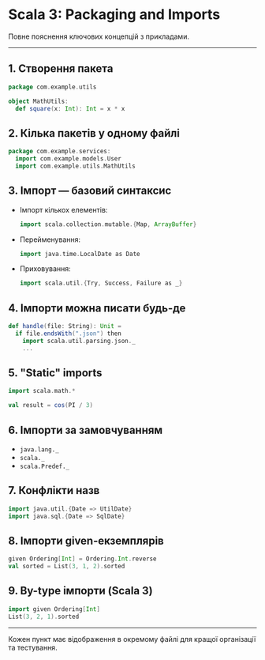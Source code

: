 # Scala 3: Packaging and Imports

Повне пояснення ключових концепцій з прикладами.

---

## 1. Створення пакета

```scala
package com.example.utils

object MathUtils:
  def square(x: Int): Int = x * x
```

## 2. Кілька пакетів у одному файлі

```scala
package com.example.services:
  import com.example.models.User
  import com.example.utils.MathUtils
```

## 3. Імпорт — базовий синтаксис

- Імпорт кількох елементів:
  ```scala
  import scala.collection.mutable.{Map, ArrayBuffer}
  ```

- Перейменування:
  ```scala
  import java.time.LocalDate as Date
  ```

- Приховування:
  ```scala
  import scala.util.{Try, Success, Failure as _}
  ```

## 4. Імпорти можна писати будь-де

```scala
def handle(file: String): Unit =
  if file.endsWith(".json") then
    import scala.util.parsing.json._
    ...
```

## 5. "Static" imports

```scala
import scala.math.*

val result = cos(PI / 3)
```

## 6. Імпорти за замовчуванням

- `java.lang._`
- `scala._`
- `scala.Predef._`

## 7. Конфлікти назв

```scala
import java.util.{Date => UtilDate}
import java.sql.{Date => SqlDate}
```

## 8. Імпорти given-екземплярів

```scala
given Ordering[Int] = Ordering.Int.reverse
val sorted = List(3, 1, 2).sorted
```

## 9. By-type імпорти (Scala 3)

```scala
import given Ordering[Int]
List(3, 2, 1).sorted
```

---

Кожен пункт має відображення в окремому файлі для кращої організації та тестування.